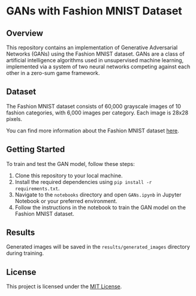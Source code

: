 # GANs with Fashion MNIST Dataset

## Overview

This repository contains an implementation of Generative Adversarial Networks (GANs) using the Fashion MNIST dataset. GANs are a class of artificial intelligence algorithms used in unsupervised machine learning, implemented via a system of two neural networks competing against each other in a zero-sum game framework.

## Dataset

The Fashion MNIST dataset consists of 60,000 grayscale images of 10 fashion categories, with 6,000 images per category. Each image is 28x28 pixels.

You can find more information about the Fashion MNIST dataset [here](https://github.com/zalandoresearch/fashion-mnist).

## Getting Started

To train and test the GAN model, follow these steps:

1. Clone this repository to your local machine.
2. Install the required dependencies using `pip install -r requirements.txt`.
3. Navigate to the `notebooks` directory and open `GANs.ipynb` in Jupyter Notebook or your preferred environment.
4. Follow the instructions in the notebook to train the GAN model on the Fashion MNIST dataset.

## Results

Generated images will be saved in the `results/generated_images` directory during training.

## License

This project is licensed under the [MIT License](LICENSE).

